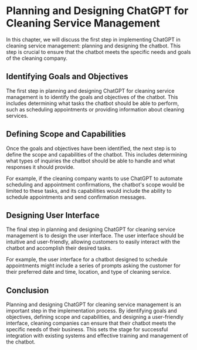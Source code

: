 Planning and Designing ChatGPT for Cleaning Service Management
===================================================================================================================================

In this chapter, we will discuss the first step in implementing ChatGPT in cleaning service management: planning and designing the chatbot. This step is crucial to ensure that the chatbot meets the specific needs and goals of the cleaning company.

Identifying Goals and Objectives
--------------------------------

The first step in planning and designing ChatGPT for cleaning service management is to identify the goals and objectives of the chatbot. This includes determining what tasks the chatbot should be able to perform, such as scheduling appointments or providing information about cleaning services.

Defining Scope and Capabilities
-------------------------------

Once the goals and objectives have been identified, the next step is to define the scope and capabilities of the chatbot. This includes determining what types of inquiries the chatbot should be able to handle and what responses it should provide.

For example, if the cleaning company wants to use ChatGPT to automate scheduling and appointment confirmations, the chatbot's scope would be limited to these tasks, and its capabilities would include the ability to schedule appointments and send confirmation messages.

Designing User Interface
------------------------

The final step in planning and designing ChatGPT for cleaning service management is to design the user interface. The user interface should be intuitive and user-friendly, allowing customers to easily interact with the chatbot and accomplish their desired tasks.

For example, the user interface for a chatbot designed to schedule appointments might include a series of prompts asking the customer for their preferred date and time, location, and type of cleaning service.

Conclusion
----------

Planning and designing ChatGPT for cleaning service management is an important step in the implementation process. By identifying goals and objectives, defining scope and capabilities, and designing a user-friendly interface, cleaning companies can ensure that their chatbot meets the specific needs of their business. This sets the stage for successful integration with existing systems and effective training and management of the chatbot.
